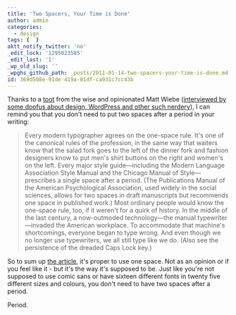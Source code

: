 ```yaml
---
title: 'Two Spacers, Your Time is Done'
author: admin
categories:
  - design
tags: {  }
aktt_notify_twitter: 'no'
_edit_lock: '1295023585'
_edit_last: '1'
_wp_old_slug: ''
_wpghs_github_path: _posts/2011-01-14-two-spacers-your-time-is-done.md
id: 369d508e-91de-419a-81df-ca931c7cc43b
---
```

<p>Thanks to a <a href="https://twitter.com/mattwiebe/status/25955180524605441">toot</a> from the wise and opinionated Matt Wiebe (<a href="http://ssktn.com/podcasts/welcometotheinternet/003-welcome-to-the-internet-matt-wiebe/">interviewed by some doofus about design, WordPress and other such nerdery</a>), I can remind you that you don't need to put two spaces after a period in your writing:</p>
<blockquote><p>Every modern typographer agrees on the one-space rule. It's one of the canonical rules of the profession, in the same way that waiters know that the salad fork goes to the left of the dinner fork and fashion designers know to put men's shirt buttons on the right and women's on the left. Every major style guide—including the Modern Language Association Style Manual and the Chicago Manual of Style—prescribes a single space after a period. (The Publications Manual of the American Psychological Association, used widely in the social sciences, allows for two spaces in draft manuscripts but recommends one space in published work.) Most ordinary people would know the one-space rule, too, if it weren't for a quirk of history. In the middle of the last century, a now-outmoded technology—the manual typewriter—invaded the American workplace. To accommodate that machine's shortcomings, everyone began to type wrong. And even though we no longer use typewriters, we all still type like we do. (Also see the persistence of the dreaded Caps Lock key.)</p></blockquote>
<p>So to sum up <a href="http://www.slate.com/id/2281146/pagenum/all/">the article</a>, it's proper to use one space. Not as an opinion or if you feel like it - but it's the way it's supposed to be.  Just like you're not supposed to use comic sans or have sixteen different fonts in twenty five different sizes and colours, you don't need to have two spaces after a period.</p>
<p>Period.</p>
